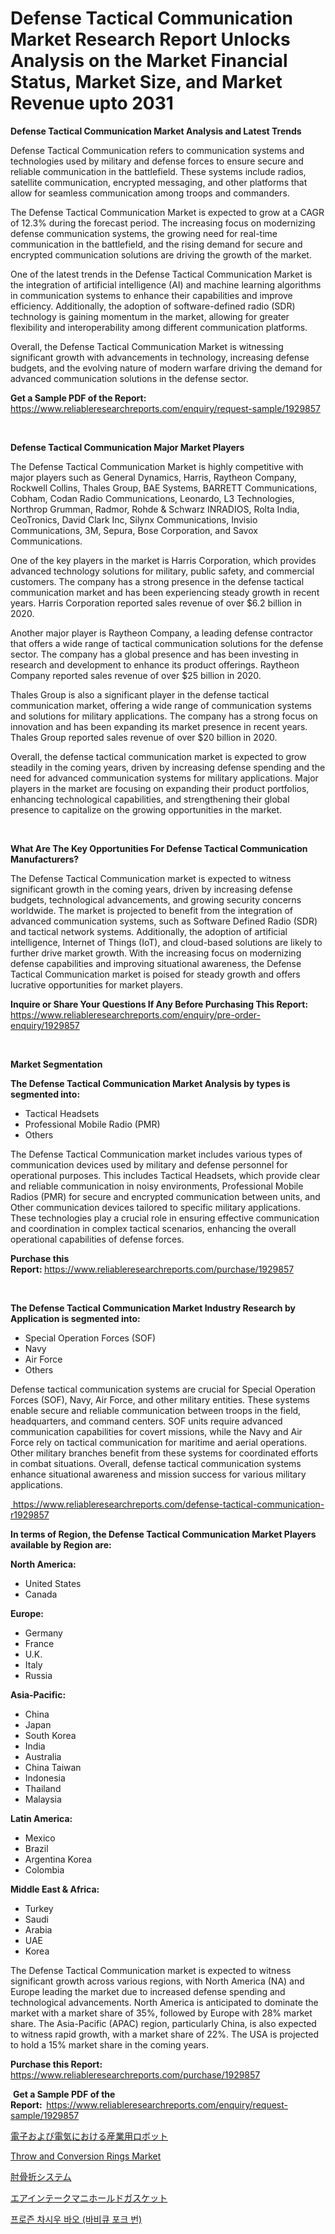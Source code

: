 <p><h1>Defense Tactical Communication Market Research Report Unlocks Analysis on the Market Financial Status, Market Size, and Market Revenue upto 2031</h1></p><p><strong>Defense Tactical Communication Market Analysis and Latest Trends</strong></p>
<p><p>Defense Tactical Communication refers to communication systems and technologies used by military and defense forces to ensure secure and reliable communication in the battlefield. These systems include radios, satellite communication, encrypted messaging, and other platforms that allow for seamless communication among troops and commanders.</p><p>The Defense Tactical Communication Market is expected to grow at a CAGR of 12.3% during the forecast period. The increasing focus on modernizing defense communication systems, the growing need for real-time communication in the battlefield, and the rising demand for secure and encrypted communication solutions are driving the growth of the market.</p><p>One of the latest trends in the Defense Tactical Communication Market is the integration of artificial intelligence (AI) and machine learning algorithms in communication systems to enhance their capabilities and improve efficiency. Additionally, the adoption of software-defined radio (SDR) technology is gaining momentum in the market, allowing for greater flexibility and interoperability among different communication platforms.</p><p>Overall, the Defense Tactical Communication Market is witnessing significant growth with advancements in technology, increasing defense budgets, and the evolving nature of modern warfare driving the demand for advanced communication solutions in the defense sector.</p></p>
<p><strong>Get a Sample PDF of the Report:&nbsp;</strong> <a href="https://www.reliableresearchreports.com/enquiry/request-sample/1929857">https://www.reliableresearchreports.com/enquiry/request-sample/1929857</a></p>
<p>&nbsp;</p>
<p><strong>Defense Tactical Communication Major Market Players</strong></p>
<p><p>The Defense Tactical Communication Market is highly competitive with major players such as General Dynamics, Harris, Raytheon Company, Rockwell Collins, Thales Group, BAE Systems, BARRETT Communications, Cobham, Codan Radio Communications, Leonardo, L3 Technologies, Northrop Grumman, Radmor, Rohde & Schwarz INRADIOS, Rolta India, CeoTronics, David Clark Inc, Silynx Communications, Invisio Communications, 3M, Sepura, Bose Corporation, and Savox Communications.</p><p>One of the key players in the market is Harris Corporation, which provides advanced technology solutions for military, public safety, and commercial customers. The company has a strong presence in the defense tactical communication market and has been experiencing steady growth in recent years. Harris Corporation reported sales revenue of over $6.2 billion in 2020.</p><p>Another major player is Raytheon Company, a leading defense contractor that offers a wide range of tactical communication solutions for the defense sector. The company has a global presence and has been investing in research and development to enhance its product offerings. Raytheon Company reported sales revenue of over $25 billion in 2020.</p><p>Thales Group is also a significant player in the defense tactical communication market, offering a wide range of communication systems and solutions for military applications. The company has a strong focus on innovation and has been expanding its market presence in recent years. Thales Group reported sales revenue of over $20 billion in 2020.</p><p>Overall, the defense tactical communication market is expected to grow steadily in the coming years, driven by increasing defense spending and the need for advanced communication systems for military applications. Major players in the market are focusing on expanding their product portfolios, enhancing technological capabilities, and strengthening their global presence to capitalize on the growing opportunities in the market.</p></p>
<p>&nbsp;</p>
<p><strong>What Are The Key Opportunities For Defense Tactical Communication Manufacturers?</strong></p>
<p><p>The Defense Tactical Communication market is expected to witness significant growth in the coming years, driven by increasing defense budgets, technological advancements, and growing security concerns worldwide. The market is projected to benefit from the integration of advanced communication systems, such as Software Defined Radio (SDR) and tactical network systems. Additionally, the adoption of artificial intelligence, Internet of Things (IoT), and cloud-based solutions are likely to further drive market growth. With the increasing focus on modernizing defense capabilities and improving situational awareness, the Defense Tactical Communication market is poised for steady growth and offers lucrative opportunities for market players.</p></p>
<p><strong>Inquire or Share Your Questions If Any Before Purchasing This Report:</strong> <a href="https://www.reliableresearchreports.com/enquiry/pre-order-enquiry/1929857">https://www.reliableresearchreports.com/enquiry/pre-order-enquiry/1929857</a></p>
<p>&nbsp;</p>
<p><strong>Market Segmentation</strong></p>
<p><strong>The Defense Tactical Communication Market Analysis by types is segmented into:</strong></p>
<p><ul><li>Tactical Headsets</li><li>Professional Mobile Radio (PMR)</li><li>Others</li></ul></p>
<p><p>The Defense Tactical Communication market includes various types of communication devices used by military and defense personnel for operational purposes. This includes Tactical Headsets, which provide clear and reliable communication in noisy environments, Professional Mobile Radios (PMR) for secure and encrypted communication between units, and Other communication devices tailored to specific military applications. These technologies play a crucial role in ensuring effective communication and coordination in complex tactical scenarios, enhancing the overall operational capabilities of defense forces.</p></p>
<p><strong>Purchase this Report:&nbsp;</strong><a href="https://www.reliableresearchreports.com/purchase/1929857">https://www.reliableresearchreports.com/purchase/1929857</a></p>
<p>&nbsp;</p>
<p><strong>The Defense Tactical Communication Market Industry Research by Application is segmented into:</strong></p>
<p><ul><li>Special Operation Forces (SOF)</li><li>Navy</li><li>Air Force</li><li>Others</li></ul></p>
<p><p>Defense tactical communication systems are crucial for Special Operation Forces (SOF), Navy, Air Force, and other military entities. These systems enable secure and reliable communication between troops in the field, headquarters, and command centers. SOF units require advanced communication capabilities for covert missions, while the Navy and Air Force rely on tactical communication for maritime and aerial operations. Other military branches benefit from these systems for coordinated efforts in combat situations. Overall, defense tactical communication systems enhance situational awareness and mission success for various military applications.</p></p>
<p><a href="https://www.reliableresearchreports.com/defense-tactical-communication-r1929857">&nbsp;https://www.reliableresearchreports.com/defense-tactical-communication-r1929857</a></p>
<p><strong>In terms of Region, the Defense Tactical Communication Market Players available by Region are:</strong></p>
<p>
    <p> <strong> North America: </strong>
        <ul>
            <li>United States</li>
            <li>Canada</li>
        </ul>
        </p> 
    <p> <strong> Europe: </strong>
        <ul>
            <li>Germany</li>
            <li>France</li>
            <li>U.K.</li>
            <li>Italy</li>
            <li>Russia</li>
        </ul>
        </p> 
    <p> <strong> Asia-Pacific: </strong>
        <ul>
            <li>China</li>
            <li>Japan</li>
            <li>South Korea</li>
            <li>India</li>
            <li>Australia</li>
            <li>China Taiwan</li>
            <li>Indonesia</li>
            <li>Thailand</li>
            <li>Malaysia</li>
        </ul>
        </p> 
    <p> <strong> Latin America: </strong>
        <ul>
            <li>Mexico</li>
            <li>Brazil</li>
            <li>Argentina Korea</li>
            <li>Colombia</li>
        </ul>
        </p> 
    <p> <strong> Middle East & Africa: </strong>
        <ul>
            <li>Turkey</li>
            <li>Saudi</li>
            <li>Arabia</li>
            <li>UAE</li>
            <li>Korea</li>
        </ul>
    </p>
    </p>
<p><p>The Defense Tactical Communication market is expected to witness significant growth across various regions, with North America (NA) and Europe leading the market due to increased defense spending and technological advancements. North America is anticipated to dominate the market with a market share of 35%, followed by Europe with 28% market share. The Asia-Pacific (APAC) region, particularly China, is also expected to witness rapid growth, with a market share of 22%. The USA is projected to hold a 15% market share in the coming years.</p></p>
<p><strong>Purchase this Report: </strong><a href="https://www.reliableresearchreports.com/purchase/1929857">https://www.reliableresearchreports.com/purchase/1929857</a></p>
<p>&nbsp;<strong>Get a Sample PDF of the Report:&nbsp;&nbsp;</strong><a href="https://www.reliableresearchreports.com/enquiry/request-sample/1929857">https://www.reliableresearchreports.com/enquiry/request-sample/1929857</a></p>
<p><strong></strong></p>
<p><p><a href="https://github.com/dandier2003/Market-Research-Report-List-2/blob/main/7935611117297.md">電子および電気における産業用ロボット</a></p><p><a href="https://github.com/bushilahore52/Market-Research-Report-List-1/blob/main/throw-and-conversion-rings-market.md">Throw and Conversion Rings Market</a></p><p><a href="https://medium.com/@fmuztlfb10/%E8%82%98%E3%81%AE%E9%AA%A8%E6%8A%98%E3%82%B7%E3%82%B9%E3%83%86%E3%83%A0%E5%B8%82%E5%A0%B4%E8%AA%BF%E6%9F%BB%E3%83%AC%E3%83%9D%E3%83%BC%E3%83%88%E3%81%AB%E3%81%AF-2024%E5%B9%B4%E3%81%8B%E3%82%892031%E5%B9%B4%E3%81%BE%E3%81%A7%E3%81%AE-%E3%81%AEcagr%E3%81%A7%E4%BA%88%E6%B8%AC%E3%81%95%E3%82%8C%E3%82%8B%E5%B8%82%E5%A0%B4%E8%A6%8F%E6%A8%A1-%E3%82%B7%E3%82%A7%E3%82%A2-%E6%88%90%E9%95%B7%E7%8E%87%E3%81%AB%E9%96%A2%E3%81%99%E3%82%8B%E5%88%86%E6%9E%90%E3%81%8C%E5%90%AB%E3%81%BE%E3%82%8C%E3%81%A6%E3%81%84%E3%81%BE%E3%81%99-41d55c38ee74">肘骨折システム</a></p><p><a href="https://medium.com/@tamaracsmith02024/2024%E5%B9%B4%E3%81%8B%E3%82%892031%E5%B9%B4%E3%81%BE%E3%81%A7%E3%81%AE%E9%96%93%E3%81%AB-%E6%88%90%E9%95%B7%E7%8E%87-%E3%81%A7%E6%8B%A1%E5%A4%A7%E3%81%97%E3%81%A6%E3%81%84%E3%82%8B%E3%82%A8%E3%82%A2%E3%82%A4%E3%83%B3%E3%83%86%E3%83%BC%E3%82%AF%E3%83%9E%E3%83%8B%E3%83%9B%E3%83%BC%E3%83%AB%E3%83%89%E3%82%AC%E3%82%B9%E3%82%B1%E3%83%83%E3%83%88%E5%B8%82%E5%A0%B4%E3%81%AE%E8%A6%8F%E6%A8%A1%E3%81%AB%E9%96%A2%E3%81%99%E3%82%8B%E6%B4%9E%E5%AF%9F-9e6e3e901b61">エアインテークマニホールドガスケット</a></p><p><a href="https://medium.com/@tammyholmes1955/quot-%EB%8F%99%EA%B2%B0-%EC%B0%A8%EC%8A%88-%EB%B0%94%EC%98%A4-%EB%B0%94%EB%B2%A0%ED%81%90-%EB%8F%BC%EC%A7%80%EA%B3%A0%EA%B8%B0-%EB%B9%B5-%EC%82%B0%EC%97%85-%EB%B6%84%EC%84%9D-%EB%B3%B4%EA%B3%A0%EC%84%9C-%EC%9D%91%EC%9A%A9-%EB%B6%84%EC%95%BC-%EC%A7%80%EC%97%AD-%EA%B2%BD%EC%9F%81-%EC%A0%84%EB%9E%B5%EB%B3%84-%EC%8B%9C%EC%9E%A5-%EA%B7%9C%EB%AA%A8-%EC%A0%90%EC%9C%A0%EC%9C%A8-%ED%8A%B8%EB%A0%8C%EB%93%9C-2024-2031-quot-985d71d71f31">프로즌 차시우 바오 (바비큐 포크 번)</a></p></p>